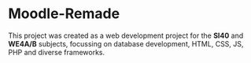 # Moodle-Remade

This project was created as a web development project for the **SI40** and **WE4A/B**  subjects, focussing on database development, HTML, CSS, JS, PHP and diverse frameworks.
